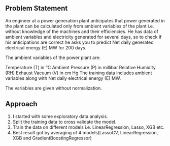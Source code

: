 ## Problem Statement

An engineer at a power generation plant anticipates that power generated in the plant can be calculated only from ambient variables of the plant i.e. without knowledge of the machines and their efficiencies. He has data of ambient variables and electricity generated for several days, so to check if his anticipations are correct he asks you to predict Net daily generated electrical energy (E) MW for 200 days. 

The ambient variables of the power plant are:

Temperature (T) in °C
Ambient Pressure (P) in millibar
Relative Humidity (RH)
Exhaust Vacuum (V) in cm Hg
The training data includes ambient variables along with Net daily electrical energy (E) MW.

The variables are given without normalization.

## Approach

1. I started with some exploratory data analysis.
2. Split the training data to cross validate the model.
3. Train the data on different models i.e. LinearRegression, Lasso, XGB etc.
4. Best result got by averaging of 4 models(LassoCV, LinearRegression, XGB and GradientBoostingRegressor)
